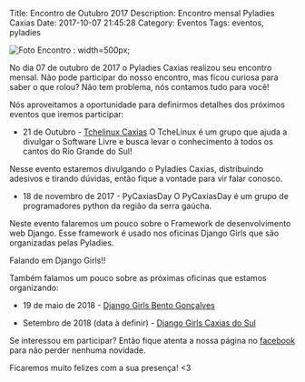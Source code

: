 Title: Encontro de Outubro 2017
Description: Encontro mensal Pyladies Caxias
Date: 2017-10-07 21:45:28
Category: Eventos
Tags: eventos, pyladies

![Foto Encontro]({filename}/images/2encontro.jpg) : width=500px;

No dia 07 de outubro de 2017 o Pyladies Caxias realizou seu encontro mensal. Não pode participar do nosso encontro, mas ficou curiosa para saber o que rolou? Não tem problema, nós contamos tudo para você!

Nós aproveitamos a oportunidade para definirmos detalhes dos próximos eventos que iremos participar:

* 21 de Outubro - [Tchelinux Caxias](https://caxias.tchelinux.org/)
O TcheLinux é um grupo que ajuda a divulgar o Software Livre e busca levar o conhecimento à todos os cantos do Rio Grande do Sul! 

Nesse evento estaremos divulgando o Pyladies Caxias, distribuindo adesivos e tirando dúvidas, então fique a vontade para vir falar conosco.

* 18 de novembro de 2017 - PyCaxiasDay
O PyCaxiasDay é um grupo de programadores python da região da serra gaúcha.

Neste evento falaremos um pouco sobre o Framework de desenvolvimento web Django. Esse framework é usado nos oficinas Django Girls que são organizadas pelas Pyladies.

Falando em Django Girls!!

Também falamos um pouco sobre as próximas oficinas que estamos organizando:

* 19 de maio de 2018 - [Django Girls Bento Gonçalves](https://www.facebook.com/djangogirlsbento/)

* Setembro de 2018 (data à definir) - [Django Girls Caxias do Sul](https://www.facebook.com/djangogirlscaxiasdosul/)

Se interessou em participar? Então fique atenta a nossa página no [facebook](https://www.facebook.com/Pyladies-Caxias-1858294514418047/) para não perder nenhuma novidade.

Ficaremos muito felizes com a sua presença! <3






